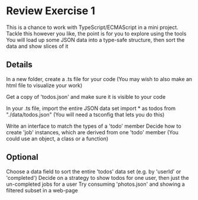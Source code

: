 Review Exercise 1
=================
This is a chance to work with TypeScript/ECMAScript in a mini project.
Tackle this however you like, the point is for you to explore using the tools
You will load up some JSON data into a type-safe structure, then sort the data and show slices of it

Details
-------
In a new folder, create a .ts file for your code
(You may wish to also make an html file to visualize your work)

Get a copy of 'todos.json' and make sure it is visible to your code

In your .ts file, import the entire JSON data set
    import * as todos from "./data/todos.json"
(You will need a tsconfig that lets you do this)

Write an interface to match the types of a 'todo' member
Decide how to create 'job' instances, which are derived from one 'todo' member
(You could use an object, a class or a function)

Optional
--------
Choose a data field to sort the entire 'todos' data set (e.g. by 'userId' or 'completed')
Decide on a strategy to show todos for one user, then just the un-completed jobs for a user
Try consuming 'photos.json' and showing a filtered subset in a web-page
